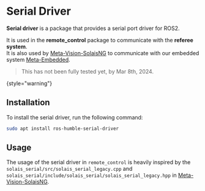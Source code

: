# Serial Driver

**Serial driver** is a package that provides a serial port driver for ROS2.

It is used in the **remote_control** package to communicate with the **referee system**. \
It is also used by [Meta-Vision-SolaisNG](https://github.com/Meta-Team/Meta-Vision-SolaisNG)
to communicate with our embedded system [Meta-Embedded](https://github.com/Meta-Team/Meta-Embedded).

> This has not been fully tested yet, by Mar 8th, 2024.
> 
{style="warning"}

## Installation

To install the serial driver, run the following command:

```bash
sudo apt install ros-humble-serial-driver
```

## Usage

The usage of the serial driver in `remote_control` is heavily inspired by
the `solais_serial/src/solais_serial_legacy.cpp`
and `solais_serial/include/solais_serial/solais_serial_legacy.hpp`
in [Meta-Vision-SolaisNG](https://github.com/Meta-Team/Meta-Vision-SolaisNG).